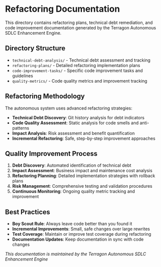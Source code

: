 # Refactoring Documentation

This directory contains refactoring plans, technical debt remediation, and code improvement documentation generated by the Terragon Autonomous SDLC Enhancement Engine.

## Directory Structure

- `technical-debt-analysis/` - Technical debt assessment and tracking
- `refactoring-plans/` - Detailed refactoring implementation plans
- `code-improvement-tasks/` - Specific code improvement tasks and guidelines
- `quality-metrics/` - Code quality metrics and improvement tracking

## Refactoring Methodology

The autonomous system uses advanced refactoring strategies:

- **Technical Debt Discovery**: Git history analysis for debt indicators
- **Code Quality Assessment**: Static analysis for code smells and anti-patterns
- **Impact Analysis**: Risk assessment and benefit quantification
- **Incremental Refactoring**: Safe, step-by-step improvement approaches

## Quality Improvement Process

1. **Debt Discovery**: Automated identification of technical debt
2. **Impact Assessment**: Business impact and maintenance cost analysis
3. **Refactoring Planning**: Detailed implementation strategies with rollback plans
4. **Risk Management**: Comprehensive testing and validation procedures
5. **Continuous Monitoring**: Ongoing quality metric tracking and improvement

## Best Practices

- **Boy Scout Rule**: Always leave code better than you found it
- **Incremental Improvements**: Small, safe changes over large rewrites
- **Test Coverage**: Maintain or improve test coverage during refactoring
- **Documentation Updates**: Keep documentation in sync with code changes

*This documentation is maintained by the Terragon Autonomous SDLC Enhancement Engine*